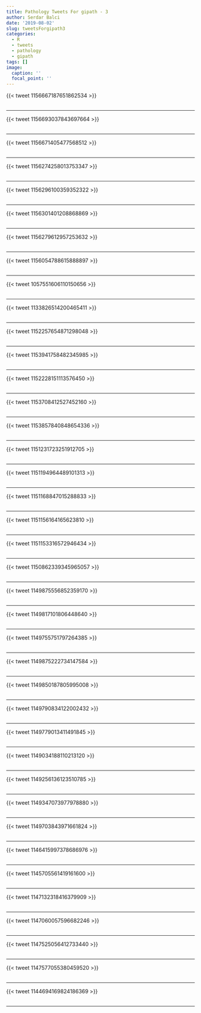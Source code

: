 ```yaml
---
title: Pathology Tweets For gipath - 3
author: Serdar Balci
date: '2019-08-02'
slug: tweetsForgipath3
categories:
  - R
  - tweets
  - pathology
  - gipath
tags: []
image:
  caption: ''
  focal_point: ''
---
```



{{< tweet 1156667187651862534 >}}
<br>
<br>
<hr>
{{< tweet 1156693037843697664 >}}
<br>
<br>
<hr>
{{< tweet 1156671405477568512 >}}
<br>
<br>
<hr>
{{< tweet 1156274258013753347 >}}
<br>
<br>
<hr>
{{< tweet 1156296100359352322 >}}
<br>
<br>
<hr>
{{< tweet 1156301401208868869 >}}
<br>
<br>
<hr>
{{< tweet 1156279612957253632 >}}
<br>
<br>
<hr>
{{< tweet 1156054788615888897 >}}
<br>
<br>
<hr>
{{< tweet 1057551606110150656 >}}
<br>
<br>
<hr>
{{< tweet 1133826514200465411 >}}
<br>
<br>
<hr>
{{< tweet 1152257654871298048 >}}
<br>
<br>
<hr>
{{< tweet 1153941758482345985 >}}
<br>
<br>
<hr>
{{< tweet 1152228151113576450 >}}
<br>
<br>
<hr>
{{< tweet 1153708412527452160 >}}
<br>
<br>
<hr>
{{< tweet 1153857840848654336 >}}
<br>
<br>
<hr>
{{< tweet 1151231723251912705 >}}
<br>
<br>
<hr>
{{< tweet 1151194964489101313 >}}
<br>
<br>
<hr>
{{< tweet 1151168847015288833 >}}
<br>
<br>
<hr>
{{< tweet 1151156164165623810 >}}
<br>
<br>
<hr>
{{< tweet 1151153316572946434 >}}
<br>
<br>
<hr>
{{< tweet 1150862339345965057 >}}
<br>
<br>
<hr>
{{< tweet 1149875556852359170 >}}
<br>
<br>
<hr>
{{< tweet 1149817101806448640 >}}
<br>
<br>
<hr>
{{< tweet 1149755751797264385 >}}
<br>
<br>
<hr>
{{< tweet 1149875222734147584 >}}
<br>
<br>
<hr>
{{< tweet 1149850187805995008 >}}
<br>
<br>
<hr>
{{< tweet 1149790834122002432 >}}
<br>
<br>
<hr>
{{< tweet 1149779013411491845 >}}
<br>
<br>
<hr>
{{< tweet 1149034188110213120 >}}
<br>
<br>
<hr>
{{< tweet 1149256136123510785 >}}
<br>
<br>
<hr>
{{< tweet 1149347073977978880 >}}
<br>
<br>
<hr>
{{< tweet 1149703843971661824 >}}
<br>
<br>
<hr>
{{< tweet 1146415997378686976 >}}
<br>
<br>
<hr>
{{< tweet 1145705561419161600 >}}
<br>
<br>
<hr>
{{< tweet 1147132318416379909 >}}
<br>
<br>
<hr>
{{< tweet 1147060057596682246 >}}
<br>
<br>
<hr>
{{< tweet 1147525056412733440 >}}
<br>
<br>
<hr>
{{< tweet 1147577055380459520 >}}
<br>
<br>
<hr>
{{< tweet 1144694169824186369 >}}
<br>
<br>
<hr>
